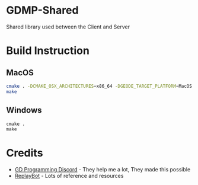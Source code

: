 # GDMP-Shared

Shared library used between the Client and Server

# Build Instruction

## MacOS

```sh
cmake . -DCMAKE_OSX_ARCHITECTURES=x86_64 -DGEODE_TARGET_PLATFORM=MacOS
make
```

## Windows

```cmd
cmake .
make
```
# Credits

- [GD Programming Discord](https://discord.gg/jEwtDBK) - They help me a lot, They made this possible
- [ReplayBot](https://github.com/matcool/ReplayBot) - Lots of reference and resources